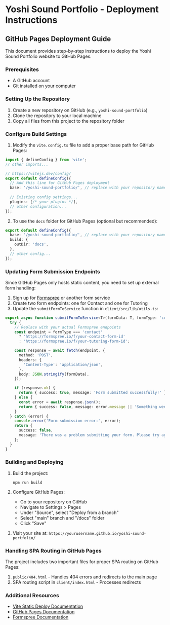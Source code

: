 # Yoshi Sound Portfolio - Deployment Instructions

## GitHub Pages Deployment Guide

This document provides step-by-step instructions to deploy the Yoshi Sound Portfolio website to GitHub Pages.

### Prerequisites
- A GitHub account
- Git installed on your computer

### Setting Up the Repository

1. Create a new repository on GitHub (e.g., `yoshi-sound-portfolio`)
2. Clone the repository to your local machine
3. Copy all files from this project to the repository folder


### Configure Build Settings

1. Modify the `vite.config.ts` file to add a proper base path for GitHub Pages:

```typescript
import { defineConfig } from 'vite';
// other imports...

// https://vitejs.dev/config/
export default defineConfig({
  // Add this line for GitHub Pages deployment
  base: '/yoshi-sound-portfolio/', // replace with your repository name
  
  // Existing config settings...
  plugins: [/* your plugins */],
  // other configuration...
});
```

2. To use the `docs` folder for GitHub Pages (optional but recommended):

```typescript
export default defineConfig({
  base: '/yoshi-sound-portfolio/', // replace with your repository name
  build: {
    outDir: 'docs',
  },
  // other config...
});
```

### Updating Form Submission Endpoints

Since GitHub Pages only hosts static content, you need to set up external form handling:

1. Sign up for [Formspree](https://formspree.io) or another form service
2. Create two form endpoints: one for Contact and one for Tutoring
3. Update the `submitFormToService` function in `client/src/lib/utils.ts`:

```typescript
export async function submitFormToService<T>(formData: T, formType: 'contact' | 'tutoring'): Promise<{ success: boolean, message?: string }> {
  try {
    // Replace with your actual Formspree endpoints
    const endpoint = formType === 'contact'
      ? 'https://formspree.io/f/your-contact-form-id'
      : 'https://formspree.io/f/your-tutoring-form-id';

    const response = await fetch(endpoint, {
      method: 'POST',
      headers: {
        'Content-Type': 'application/json',
      },
      body: JSON.stringify(formData),
    });

    if (response.ok) {
      return { success: true, message: 'Form submitted successfully!' };
    } else {
      const error = await response.json();
      return { success: false, message: error.message || 'Something went wrong' };
    }
  } catch (error) {
    console.error('Form submission error:', error);
    return {
      success: false,
      message: 'There was a problem submitting your form. Please try again.'
    };
  }
}
```
### Building and Deploying

1. Build the project:
   ```
   npm run build
   ```

2. Configure GitHub Pages:
   - Go to your repository on GitHub
   - Navigate to Settings > Pages
   - Under "Source", select "Deploy from a branch"
   - Select "main" branch and "/docs" folder
   - Click "Save"

3. Visit your site at: `https://yourusername.github.io/yoshi-sound-portfolio/`

### Handling SPA Routing in GitHub Pages

The project includes two important files for proper SPA routing on GitHub Pages:

1. `public/404.html` - Handles 404 errors and redirects to the main page
2. SPA routing script in `client/index.html` - Processes redirects

### Additional Resources

- [Vite Static Deploy Documentation](https://vitejs.dev/guide/static-deploy.html#github-pages)
- [GitHub Pages Documentation](https://docs.github.com/en/pages)
- [Formspree Documentation](https://formspree.io/documentation/)
